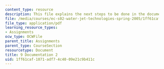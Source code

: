 ```yaml
---
content_type: resource
description: This file explains the next steps to be done in the documentation.
file: /media/courses/ec-s02-water-jet-technologies-spring-2005/1ff61caf1071adf74c4009e21c9b411c_MITEC_S02S05_9_document2.pdf
file_type: application/pdf
learning_resource_types:
- Assignments
ocw_type: OCWFile
parent_title: Assignments
parent_type: CourseSection
resourcetype: Document
title: 9 Documentation 2
uid: 1ff61caf-1071-adf7-4c40-09e21c9b411c
---
```

